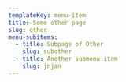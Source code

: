 ```yaml
---
templateKey: menu-item
title: Some other page
slug: other
menu-subitems:
  - title: Subpage of Other
    slug: subother
  - title: Another submenu item
    slug: jnjan
---
```


